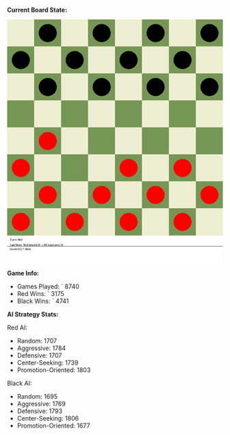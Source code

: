 
**Current Board State:**  
<!-- START_GIF -->
![Checkers Game](./checkers_game.gif)
<!-- END_GIF -->

**Game Info:**  
- Games Played: `<!-- GAMES_PLAYED --> 8740
- Red Wins: `<!-- RED_WINS --> 3175
- Black Wins: `<!-- BLACK_WINS --> 4741

<!-- AI_STATS -->
**AI Strategy Stats:**

Red AI:
- Random: 1707
- Aggressive: 1784
- Defensive: 1707
- Center-Seeking: 1739
- Promotion-Oriented: 1803

Black AI:
- Random: 1695
- Aggressive: 1769
- Defensive: 1793
- Center-Seeking: 1806
- Promotion-Oriented: 1677
